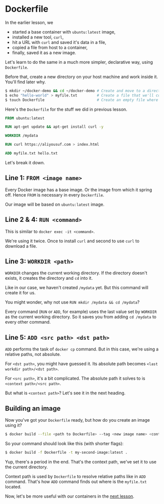 # Dockerfile
In the earlier lesson, we
- started a base container with `ubuntu:latest` image,
- installed a new tool, `curl`,
- hit a URL with `curl` and saved it's data in a file,
- copied a file from host to a container,
- finally, saved it as a new image.

Let's learn to do the same in a much more simpler, declarative way, using `Dockerfile`.

Before that, create a new directory on your host machine and work inside it. You'll find later why.

```bash
$ mkdir ~/docker-demo && cd ~/docker-demo # Create and move to a directory
$ echo "hello-world" > myfile.txt         # Create a file that we'll copy later
$ touch Dockerfile                        # Create an empty file where we'll do our work
```

Here's the `Dockerfile` for the stuff we did in previous lesson.

```Dockerfile
FROM ubuntu:latest

RUN apt-get update && apt-get install curl -y

WORKDIR /mydata

RUN curl https://aliyousuf.com > index.html

ADD myfile.txt hello.txt
```

Let's break it down.

## Line 1: `FROM <image name>`
Every Docker image has a base image. Or the image from which it spring off. Hence `FROM` is necessary in every `Dockerfile`.

Our image will be based on `ubuntu:latest` image.

## Line 2 & 4: `RUN <command>`
This is similar to `docker exec -it <command>`.

We're using it twice. Once to install `curl` and second to use `curl` to download a file.

## Line 3: `WORKDIR <path>`
`WORKDIR` changes the current working directory. If the directory doesn't exists, it creates the directory and `cd` into it.

Like in our case, we haven't created `/mydata` yet. But this command will create it for us.

You might wonder, why not use `RUN mkdir /mydata && cd /mydata`?

Every command (`RUN` or `ADD`, for example) uses the last value set by `WORKDIR` as the current working directory. So it saves you from adding `cd /mydata` to every other command.

## Line 5: `ADD <src path> <dst path>`
`ADD` performs the task of `docker cp` command. But in this case, we're using a relative paths, not absolute.

For `<dst path>`, you might have guessed it. Its absolute path becomes `<last workdir path>/<dst path>`.

For `<src path>`, it's a bit complicated. The absolute path it solves to is `<context path>/<src path>`.

But what is `<context path>`? Let's see it in the next heading.

## Building an image
Now you've got your `Dockerfile` ready, but how do you create an image using it?

```bash
$ docker build --file <path to Dockerfile> --tag <new image name> <context path>
```

So your command should look like this (with shorter flags):

```bash
$ docker build -f Dockerfile -t my-second-image:latest .
```

Yup, there's a period in the end. That's the context path, we've set it to use the current directory.

Context path is used by `Dockerfile` to resolve relative paths like in `ADD` command. That's how `ADD` command finds out where is the `myfile.txt` located.

Now, let's be more useful with our containers in the [next lesson](/lesson-7).
